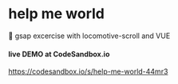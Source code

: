 # help me world
📗 gsap excercise with locomotive-scroll and VUE

#### live DEMO at CodeSandbox.io

https://codesandbox.io/s/help-me-world-44mr3
